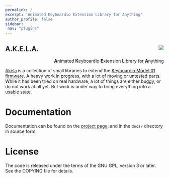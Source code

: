 ```yaml
---
permalink: /
excerpt: 'Animated Keyboardio Extension Library for Anything'
author_profile: false
sidebar:
 nav: "plugins"
---
```


## A.K.E.L.A. <a href="https://travis-ci.org/algernon/Akela"><img align="right" src="https://travis-ci.org/algernon/Akela.svg?branch=master"></a>

<p align="right">
<strong>A</strong>nimated <strong>K</strong>eyboardio <strong>E</strong>xtension
<strong>L</strong>ibrary for <strong>A</strong>nything
</p>

[Akela][akela] is a collection of small libraries to extend
the [Keyboardio Model 01 firmware][kbdiofw]. A heavy work in progress, with a
lot of moving or untested parts. While it has been tried on real hardware, a lot
of things are either buggy, or do not work at all yet. But work is under way to
bring everything into a usable state.

 [kbdiofw]: https://github.com/Keyboardio/KeyboardioFirmware
 [akela]: https://github.com/algernon/Akela

Documentation
=============

Documentation can be found on the [project page][gh:page], and in the `docs/`
directory in source form.

 [gh:page]: https://algernon.github.io/Akela/

License
=======

The code is released under the terms of the GNU GPL, version 3 or later. See the
COPYING file for details.
